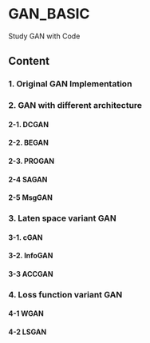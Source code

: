 # GAN_BASIC
Study GAN with Code


## Content

### 1. Original GAN Implementation


### 2. GAN with different architecture

#### 2-1. DCGAN

#### 2-2. BEGAN

#### 2-3. PROGAN

#### 2-4  SAGAN

#### 2-5 MsgGAN


### 3. Laten space variant GAN

#### 3-1. cGAN

#### 3-2. InfoGAN

#### 3-3 ACCGAN


### 4. Loss function variant GAN

#### 4-1 WGAN

#### 4-2 LSGAN